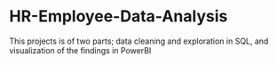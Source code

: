 # HR-Employee-Data-Analysis
This projects is of two parts; data cleaning and exploration in SQL, and visualization of the findings in PowerBI
